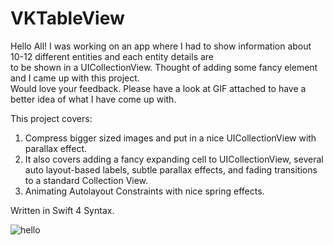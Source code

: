 # VKTableView
Hello All!
I was working on an app where I had to show information about 10-12 different entities and each entity details are </br>
to be shown in a UICollectionView. Thought of adding some fancy element and I came up with this project. </br>
Would love your feedback. Please have a look at GIF attached to have a better idea of what I have come up with.</br> 

This project covers:</br>

1) Compress bigger sized images and put in a nice UICollectionView with parallax effect. </br>
2) It also covers adding a fancy expanding cell to UICollectionView, several auto layout-based labels, subtle parallax effects, and fading transitions to a standard Collection View. 
3) Animating Autolayout Constraints with nice spring effects.

Written in Swift 4 Syntax.


![hello](https://user-images.githubusercontent.com/21070922/36495563-b2a2ecd4-175b-11e8-82c3-153b0a3c05d8.gif)

